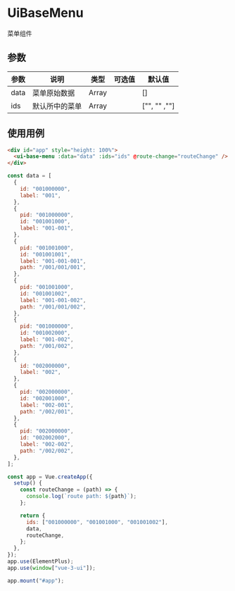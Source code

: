 # UiBaseMenu

菜单组件

## 参数

| 参数 | 说明           | 类型  | 可选值 | 默认值       |
| ---- | -------------- | ----- | ------ | ------------ |
| data | 菜单原始数据   | Array |        | []           |
| ids  | 默认所中的菜单 | Array |        | ["", "" ,""] |

## 使用用例

```html
<div id="app" style="height: 100%">
  <ui-base-menu :data="data" :ids="ids" @route-change="routeChange" />
</div>
```

```js
const data = [
  {
    id: "001000000",
    label: "001",
  },
  {
    pid: "001000000",
    id: "001001000",
    label: "001-001",
  },
  {
    pid: "001001000",
    id: "001001001",
    label: "001-001-001",
    path: "/001/001/001",
  },
  {
    pid: "001001000",
    id: "001001002",
    label: "001-001-002",
    path: "/001/001/002",
  },
  {
    pid: "001000000",
    id: "001002000",
    label: "001-002",
    path: "/001/002",
  },
  {
    id: "002000000",
    label: "002",
  },
  {
    pid: "002000000",
    id: "002001000",
    label: "002-001",
    path: "/002/001",
  },
  {
    pid: "002000000",
    id: "002002000",
    label: "002-002",
    path: "/002/002",
  },
];

const app = Vue.createApp({
  setup() {
    const routeChange = (path) => {
      console.log(`route path: ${path}`);
    };

    return {
      ids: ["001000000", "001001000", "001001002"],
      data,
      routeChange,
    };
  },
});
app.use(ElementPlus);
app.use(window["vue-3-ui"]);

app.mount("#app");
```

